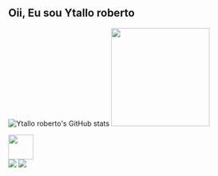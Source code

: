 ## Oii, Eu sou Ytallo roberto

![Ytallo roberto's GitHub stats](https://github-readme-stats.vercel.app/api?username=YtalloRoberto&show_icons=true&theme=tokyonight)
<img height="197em" src="https://github-readme-stats.vercel.app/api/top-langs/?username=YtalloRoberto&layout=compact&langs_count=16&theme=tokyonight"/>

<div>
<img src="https://github.com/hugovk/python-logos/blob/master/img/Python.png" width=50 height=50
<div>     
<div>
  <a href = "mailto: ytallo.lobo@gmail.com"><img src="https://img.shields.io/badge/-Gmail-%23EA4335?style=for-the-badge&logo=gmail&logoColor=white" target="_blank"></a>
  <a href="https://www.linkedin.com/in/ytallol%C3%B4bo/" target="_blank"><img src="https://img.shields.io/badge/-LinkedIn-%230077B5?style=for-the-badge&logo=linkedin&logoColor=white" target="_blank"></a>
</div>
